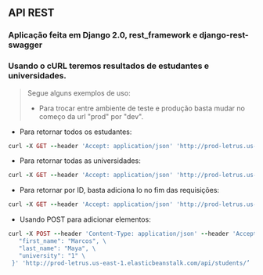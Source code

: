API REST
-------- 


### Aplicação feita em Django 2.0, rest_framework e django-rest-swagger

### Usando o cURL teremos resultados de estudantes e universidades.

> Segue alguns exemplos de uso:
> - Para trocar entre ambiente de teste e produção basta mudar no começo da url "prod" por "dev".

* Para retornar todos os estudantes:
``` ruby
curl -X GET --header 'Accept: application/json' 'http://prod-letrus.us-east-1.elasticbeanstalk.com/api/students/’
``` 
* Para retornar todas as universidades: 
``` ruby
curl -X GET --header 'Accept: application/json' 'http://prod-letrus.us-east-1.elasticbeanstalk.com/api/universities/'
```
* Para retornar por ID, basta adiciona lo no fim das requisições:
``` ruby
curl -X GET --header 'Accept: application/json' 'http://prod-letrus.us-east-1.elasticbeanstalk.com/api/students/1/’
```
* Usando POST para adicionar elementos:
``` ruby
curl -X POST --header 'Content-Type: application/json' --header 'Accept: application/json' --header 'X-CSRFToken: YY94xAzkqNH0l98VL18sLgvBlLiwlLqOjjrocNYftgUkG1IruiHpVw1RJqGjpfbN' -d '{ \ 
   "first_name": "Marcos", \ 
   "last_name": "Maya", \ 
   "university": "1" \ 
 }' 'http://prod-letrus.us-east-1.elasticbeanstalk.com/api/students/’
``` 